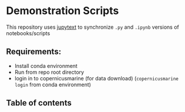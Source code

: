 # Demonstration Scripts
This repository uses [jupytext](https://jupytext.readthedocs.io/en/latest/) to synchronize `.py` and `.ipynb` versions of notebooks/scripts

## Requirements:
- Install conda environment
- Run from repo root directory
- login in to copernicusmarine (for data download) (`copernicusmarine login` from conda environment)

## Table of contents


